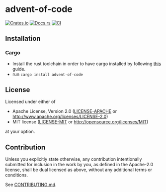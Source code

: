 # advent-of-code

[![Crates.io](https://img.shields.io/crates/v/advent-of-code.svg)](https://crates.io/crates/advent-of-code)
[![Docs.rs](https://docs.rs/advent-of-code/badge.svg)](https://docs.rs/advent-of-code)
[![CI](https://github.com/jrmoynihan/advent-of-code/workflows/CI/badge.svg)](https://github.com/jrmoynihan/advent-of-code/actions)

## Installation

### Cargo

* Install the rust toolchain in order to have cargo installed by following
  [this](https://www.rust-lang.org/tools/install) guide.
* run `cargo install advent-of-code`

## License

Licensed under either of

 * Apache License, Version 2.0
   ([LICENSE-APACHE](LICENSE-APACHE) or http://www.apache.org/licenses/LICENSE-2.0)
 * MIT license
   ([LICENSE-MIT](LICENSE-MIT) or http://opensource.org/licenses/MIT)

at your option.

## Contribution

Unless you explicitly state otherwise, any contribution intentionally submitted
for inclusion in the work by you, as defined in the Apache-2.0 license, shall be
dual licensed as above, without any additional terms or conditions.

See [CONTRIBUTING.md](CONTRIBUTING.md).
